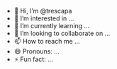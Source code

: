 - 👋 Hi, I’m @trescapa
- 👀 I’m interested in ...
- 🌱 I’m currently learning ...
- 💞️ I’m looking to collaborate on ...
- 📫 How to reach me ...
- 😄 Pronouns: ...
- ⚡ Fun fact: ...

<!---
trescapa/trescapa is a ✨ special ✨ repository because its `README.md` (this file) appears on your GitHub profile.
You can click the Preview link to take a look at your changes.
--->
